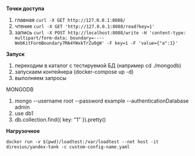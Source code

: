 **Точки доступа**
1. главная
`curl -X GET http://127.0.0.1:8088/`
2. чтение
`curl -X GET 'http://127.0.0.1:8088/read?key=1'`
3. запись
`curl -X POST http://localhost:8088/write -H 'content-type: multipart/form-data; boundary=----WebKitFormBoundary7MA4YWxkTrZu0gW' -F key=1 -F 'value={"a":1}'`

**Запуск**
1. переходим в каталог с тестируемой БД (например cd ./mongodb)
2. запускаем контейнера (docker-compose up -d)
3. выполняем запросы

MONGODB
1) mongo --username root --password example --authenticationDatabase admin
2) use db1
3) db.collection.find({ key: "1" }).pretty() 


**Нагрузочное**

`docker run -v $(pwd)/loadtest:/var/loadtest --net host -it direvius/yandex-tank -c custom-config-name.yaml`